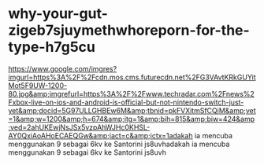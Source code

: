 # why-your-gut-zigeb7sjuymethwhoreporn-for-the-type-h7g5cu
https://www.google.com/imgres?imgurl=https%3A%2F%2Fcdn.mos.cms.futurecdn.net%2FG3VAvtKRkGUYitMot5F9UW-1200-80.jpg&amp;imgrefurl=https%3A%2F%2Fwww.techradar.com%2Fnews%2Fxbox-live-on-ios-and-android-is-official-but-not-nintendo-switch-just-yet&amp;docid=5G97ULLGHBEw6M&amp;tbnid=pkFVXitmSfCQiM&amp;vet=1&amp;w=1200&amp;h=674&amp;itg=1&amp;bih=815&amp;biw=424&amp;ved=2ahUKEwjNsJSx5vzpAhWJHc0KHSL-AY0QxiAoAHoECAEQGw&amp;iact=c&amp;ictx=1adakah ia mencuba menggunakan 9 sebagai 6kv ke Santorini js8uvhadakah ia mencuba menggunakan 9 sebagai 6kv ke Santorini js8uvh
